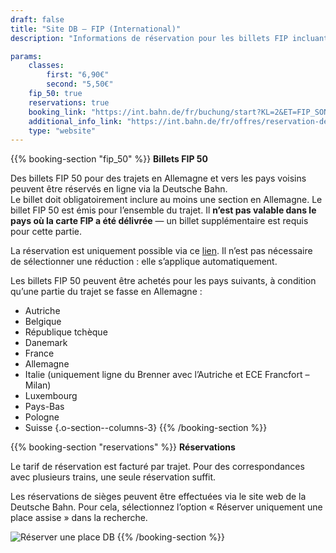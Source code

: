 ```yaml
---
draft: false
title: "Site DB – FIP (International)"
description: "Informations de réservation pour les billets FIP incluant une section en Allemagne."

params:
    classes:
        first: "6,90€"
        second: "5,50€"
    fip_50: true
    reservations: true
    booking_link: "https://int.bahn.de/fr/buchung/start?KL=2&ET=FIP_SONSTIGE"
    additional_info_link: "https://int.bahn.de/fr/offres/reservation-de-places-assises"
    type: "website"
---
```


{{% booking-section "fip_50" %}}
**Billets FIP 50**

Des billets FIP 50 pour des trajets en Allemagne et vers les pays voisins peuvent être réservés en ligne via la Deutsche Bahn. \
Le billet doit obligatoirement inclure au moins une section en Allemagne. Le billet FIP 50 est émis pour l’ensemble du trajet. Il **n’est pas valable dans le pays où la carte FIP a été délivrée** — un billet supplémentaire est requis pour cette partie.

La réservation est uniquement possible via ce [lien](https://int.bahn.de/fr/buchung/start?KL=2&ET=FIP_SONSTIGE). Il n’est pas nécessaire de sélectionner une réduction : elle s’applique automatiquement.

Les billets FIP 50 peuvent être achetés pour les pays suivants, à condition qu’une partie du trajet se fasse en Allemagne :

- Autriche
- Belgique
- République tchèque
- Danemark
- France
- Allemagne
- Italie (uniquement ligne du Brenner avec l’Autriche et ECE Francfort – Milan)
- Luxembourg
- Pays-Bas
- Pologne
- Suisse
{.o-section--columns-3}
{{% /booking-section %}}

{{% booking-section "reservations" %}}
**Réservations**

Le tarif de réservation est facturé par trajet. Pour des correspondances avec plusieurs trains, une seule réservation suffit.

Les réservations de sièges peuvent être effectuées via le site web de la Deutsche Bahn. Pour cela, sélectionnez l’option « Réserver uniquement une place assise » dans la recherche.

![Réserver une place DB](db_reservation.webp)
{{% /booking-section %}}
